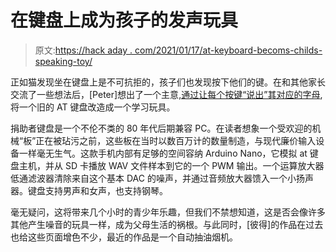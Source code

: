 # 在键盘上成为孩子的发声玩具

> 原文:[https://hack aday . com/2021/01/17/at-keyboard-becoms-childs-speaking-toy/](https://hackaday.com/2021/01/17/at-keyboard-becomes-childs-speaking-toy/)

正如猫发现坐在键盘上是不可抗拒的，孩子们也发现按下他们的键。在和其他家长交流了一些想法后，[Peter]想出了一个主意[,通过让每个按键“说出”其对应的字母](http://peter.turczak.de/content/projects/speaking_keyboard/index.html),将一个旧的 AT 键盘改造成一个学习玩具。

捐助者键盘是一个不伦不类的 80 年代后期兼容 PC。在读者想象一个受欢迎的机械“板”正在被玷污之前，这些板在当时以数百万计的数量制造，与现代廉价输入设备一样毫无生气。这款手机内部有足够的空间容纳 Arduino Nano，它模拟 at 键盘主机，并从 SD 卡播放 WAV 文件样本到它的一个 PWM 输出。一个运算放大器低通滤波器清除来自这个基本 DAC 的噪声，并通过音频放大器馈入一个小扬声器。键盘支持男声和女声，也支持钢琴。

毫无疑问，这将带来几个小时的青少年乐趣，但我们不禁想知道，这是否会像许多其他产生噪音的玩具一样，成为父母生活的祸根。与此同时，[彼得]的作品在过去也给这些页面增色不少，最近的作品是一个自动抽油烟机。